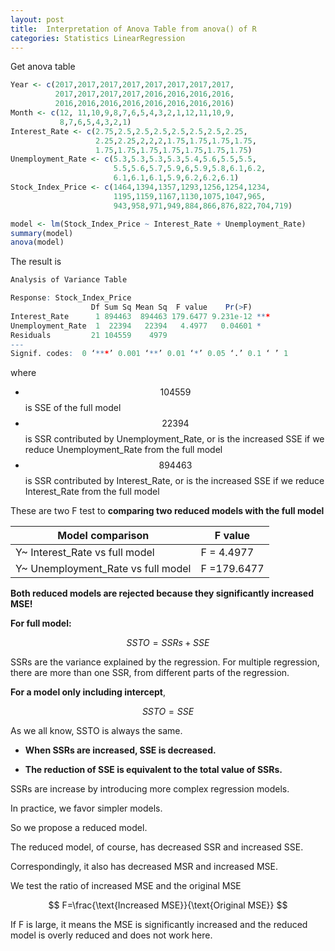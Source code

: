 ```yaml
---
layout: post
title:  Interpretation of Anova Table from anova() of R
categories: Statistics LinearRegression
---
```




Get anova table

```R
Year <- c(2017,2017,2017,2017,2017,2017,2017,2017,
          2017,2017,2017,2017,2016,2016,2016,2016,
          2016,2016,2016,2016,2016,2016,2016,2016)
Month <- c(12, 11,10,9,8,7,6,5,4,3,2,1,12,11,10,9,
           8,7,6,5,4,3,2,1)
Interest_Rate <- c(2.75,2.5,2.5,2.5,2.5,2.5,2.5,2.25,
                   2.25,2.25,2,2,2,1.75,1.75,1.75,1.75,
                   1.75,1.75,1.75,1.75,1.75,1.75,1.75)
Unemployment_Rate <- c(5.3,5.3,5.3,5.3,5.4,5.6,5.5,5.5,
                       5.5,5.6,5.7,5.9,6,5.9,5.8,6.1,6.2,
                       6.1,6.1,6.1,5.9,6.2,6.2,6.1)
Stock_Index_Price <- c(1464,1394,1357,1293,1256,1254,1234,
                       1195,1159,1167,1130,1075,1047,965,
                       943,958,971,949,884,866,876,822,704,719) 

model <- lm(Stock_Index_Price ~ Interest_Rate + Unemployment_Rate)
summary(model)
anova(model)
```

The result is

```R
Analysis of Variance Table

Response: Stock_Index_Price
                  Df Sum Sq Mean Sq  F value    Pr(>F)    
Interest_Rate      1 894463  894463 179.6477 9.231e-12 ***
Unemployment_Rate  1  22394   22394   4.4977   0.04601 *  
Residuals         21 104559    4979                       
---
Signif. codes:  0 ‘***’ 0.001 ‘**’ 0.01 ‘*’ 0.05 ‘.’ 0.1 ‘ ’ 1
```



where 

- $$104559$$ is SSE of the full model
- $$22394$$ is SSR contributed by Unemployment_Rate, or is the increased SSE if we reduce Unemployment_Rate from the full model
- $$894463$$ is SSR contributed by Interest_Rate, or is the increased SSE if we reduce Interest_Rate from the full model

These are two F test to **comparing two reduced models with the full model**

| Model comparison                    | F value    |
| ----------------------------------- | ---------- |
| Y~ Interest_Rate  vs full model     | F = 4.4977  |
| Y~ Unemployment_Rate vs full model  | F =179.6477 |

**Both reduced models are rejected because they significantly increased MSE!**



**For full model:**

$$ 
SSTO=SSRs+SSE 
$$

SSRs are the variance explained by the regression.  For multiple regression, there are more than one SSR, from different parts of the regression.

**For a model only including intercept**, 

$$ 
SSTO=SSE 
$$


As we all know, SSTO is always the same.

- **When SSRs are increased, SSE is decreased.**

- **The reduction of SSE is equivalent to the total value of SSRs.**

SSRs are increase by introducing more complex regression models.



In practice, we favor simpler models. 

So we propose a reduced model.

The reduced model, of course, has decreased SSR and increased SSE.

Correspondingly, it also has decreased MSR and increased MSE.



We test the ratio of increased MSE and the original MSE

$$ F=\frac{\text{Increased MSE}}{\text{Original MSE}} $$

If F is large, it means the MSE is significantly increased and the reduced model is overly reduced and does not work here.
